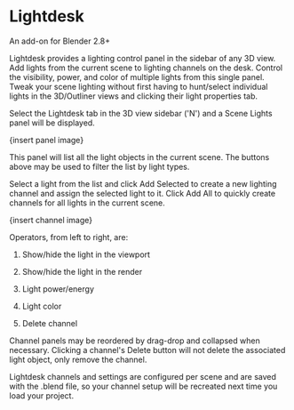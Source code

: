 # Lightdesk

An add-on for Blender 2.8+

Lightdesk provides a lighting control panel in the sidebar of any 3D view.
Add lights from the current scene to lighting channels on the desk. Control the visibility, power, and color of multiple lights from this single panel. Tweak your scene lighting without first having to hunt/select individual lights in the 3D/Outliner views and clicking their light properties tab.

Select the Lightdesk tab in the 3D view sidebar ('N') and a Scene Lights panel will be displayed.

{insert panel image}

This panel will list all the light objects in the current scene. The buttons above may be used to filter the list by light types.

Select a light from the list and click Add Selected to create a new lighting channel and assign the selected light to it.
Click Add All to quickly create channels for all lights in the current scene.

{insert channel image}

Operators, from left to right, are:

1. Show/hide the light in the viewport

2. Show/hide the light in the render

3. Light power/energy

4. Light color

5. Delete channel

Channel panels may be reordered by drag-drop and collapsed when necessary. Clicking a channel's  Delete button will not delete the associated light object, only remove the channel.

Lightdesk channels and settings are configured per scene and are saved with the .blend file, so your channel setup will be recreated next time you load your project.
